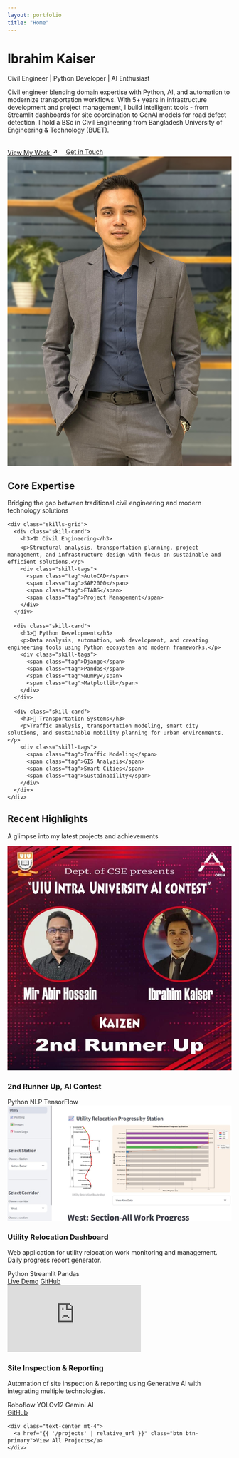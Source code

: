 ```yaml
---
layout: portfolio
title: "Home"
---
```


<div class="hero">
  <div class="container">
    <div class="hero-content">
      <div class="hero-text">
        <h1>Ibrahim Kaiser</h1>
        <p class="subtitle">Civil Engineer | Python Developer | AI Enthusiast</p>
        <p class="description">
          Civil engineer blending domain expertise with Python, AI, and automation to modernize transportation workflows. With 5+ years in infrastructure development and project management, I build intelligent tools - from Streamlit dashboards for site coordination to GenAI models for road defect detection. I hold a BSc in Civil Engineering from Bangladesh University of Engineering & Technology (BUET).
        </p>
        <div style="display: flex; gap: 1rem; margin-top: 2rem;">
          <a href="{{ '/projects' | relative_url }}" class="btn btn-primary">
            View My Work
            <svg width="16" height="16" viewBox="0 0 24 24" fill="none" stroke="currentColor" stroke-width="2">
              <line x1="7" y1="17" x2="17" y2="7"></line>
              <polyline points="7,7 17,7 17,17"></polyline>
            </svg>
          </a>
          <a href="{{ '/about#contact' | relative_url }}" class="btn btn-outline">Get in Touch</a>
        </div>
      </div>
      <div class="hero-image">
        <img src="/assets/images/profile.jpg" alt="Ibrahim Kaiser" class="profile-image" 
             onerror="this.style.display='none'; this.nextElementSibling.style.display='flex';">
        <div class="profile-image" style="display: none; background: linear-gradient(135deg, #2563eb, #10b981); color: white; font-size: 4rem; font-weight: bold;">
          IK
        </div>
      </div>
    </div>
  </div>
</div>

<section class="section">
  <div class="container">
    <div class="section-header">
      <h2 class="section-title">Core Expertise</h2>
      <p class="section-subtitle">
        Bridging the gap between traditional civil engineering and modern technology solutions
      </p>
    </div>
    
    <div class="skills-grid">
      <div class="skill-card">
        <h3>🏗️ Civil Engineering</h3>
        <p>Structural analysis, transportation planning, project management, and infrastructure design with focus on sustainable and efficient solutions.</p>
        <div class="skill-tags">
          <span class="tag">AutoCAD</span>
          <span class="tag">SAP2000</span>
          <span class="tag">ETABS</span>
          <span class="tag">Project Management</span>
        </div>
      </div>
      
      <div class="skill-card">
        <h3>🐍 Python Development</h3>
        <p>Data analysis, automation, web development, and creating engineering tools using Python ecosystem and modern frameworks.</p>
        <div class="skill-tags">
          <span class="tag">Django</span>
          <span class="tag">Pandas</span>
          <span class="tag">NumPy</span>
          <span class="tag">Matplotlib</span>
        </div>
      </div>
      
      <div class="skill-card">
        <h3>🚗 Transportation Systems</h3>
        <p>Traffic analysis, transportation modeling, smart city solutions, and sustainable mobility planning for urban environments.</p>
        <div class="skill-tags">
          <span class="tag">Traffic Modeling</span>
          <span class="tag">GIS Analysis</span>
          <span class="tag">Smart Cities</span>
          <span class="tag">Sustainability</span>
        </div>
      </div>
    </div>
  </div>
</section>

<section class="section" style="background: var(--surface);">
  <div class="container">
    <div class="section-header">
      <h2 class="section-title">Recent Highlights</h2>
      <p class="section-subtitle">A glimpse into my latest projects and achievements</p>
    </div>    
    <div class="projects-grid">
      <div class="project-card">
        <div class="project-image">
          <img src="/assets/images/ai_contest.jpeg" alt="AI Contest">
        </div>
        <div class="project-content">
          <h3 class="project-title">2nd Runner Up, AI Contest</h3>
          <p class="project-description">            
          </p>
          <div class="project-tech">
            <span class="tech-tag">Python</span>
            <span class="tech-tag">NLP</span>
            <span class="tech-tag">TensorFlow</span>
          </div>
        </div>
      </div>      
      <div class="project-card">
        <div class="project-image">
          <img src="/assets/images/utility.jpg" alt="Utility Dashboard">
        </div>
        <div class="project-content">
          <h3 class="project-title">Utility Relocation Dashboard</h3>
          <p class="project-description">
            Web application for utility relocation work monitoring and management. Daily progress report generator.
          </p>
          <div class="project-tech">
            <span class="tech-tag">Python</span>
            <span class="tech-tag">Streamlit</span>
            <span class="tech-tag">Pandas</span>
          </div>
          <div class="project-links">
            <a href="https://mrtl1-utility.streamlit.app/" target="_blank" rel="noopener noreferrer">Live Demo</a>
            <a href="https://github.com/ikReza/mrtl1_utility" target="_blank" rel="noopener noreferrer">GitHub</a>
          </div>
        </div>
      </div>
      <!-- Add more project cards as needed -->
      <div class="project-card">
        <div class="project-image iframe-container">
          <iframe src="https://www.linkedin.com/embed/feed/update/urn:li:ugcPost:7357788650811609089?compact=1" 
                  frameborder="0" 
                  allowfullscreen="" 
                  title="Road Inspect">
          </iframe>
        </div>
        <div class="project-content">
          <h3 class="project-title">Site Inspection & Reporting</h3>
          <p class="project-description">
            Automation of site inspection & reporting using Generative AI with integrating multiple technologies.
          </p>
          <div class="project-tech">
            <span class="tech-tag">Roboflow</span>
            <span class="tech-tag">YOLOv12</span>
            <span class="tech-tag">Gemini AI</span>
          </div>
          <div class="project-links">
            <a href="https://github.com/ikReza/road_inspect">GitHub</a>
          </div>
        </div>
      </div>
    </div>
    
    <div class="text-center mt-4">
      <a href="{{ '/projects' | relative_url }}" class="btn btn-primary">View All Projects</a>
    </div>
  </div>
</section>
